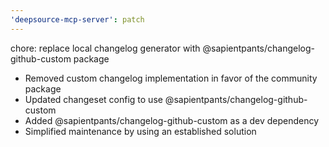 ```yaml
---
'deepsource-mcp-server': patch
---
```


chore: replace local changelog generator with @sapientpants/changelog-github-custom package

- Removed custom changelog implementation in favor of the community package
- Updated changeset config to use @sapientpants/changelog-github-custom
- Added @sapientpants/changelog-github-custom as a dev dependency
- Simplified maintenance by using an established solution

